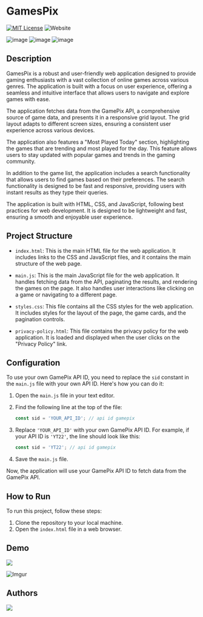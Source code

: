 # GamesPix

[![MIT License](https://img.shields.io/badge/License-MIT-green.svg)](https://choosealicense.com/licenses/mit/) ![Website](https://img.shields.io/website?url=https%3A%2F%2Fgamesite.bistondroid.repl.co&up_message=online&down_message=offline&logo=googlechrome&label=demo%20website)

![image](https://img.shields.io/badge/HTML5-E34F26?style=for-the-badge&logo=html5&logoColor=white)
![image](https://img.shields.io/badge/Tailwind_CSS-38B2AC?style=for-the-badge&logo=tailwind-css&logoColor=white)
![image](https://img.shields.io/badge/JavaScript-323330?style=for-the-badge&logo=javascript&logoColor=F7DF1E)



## Description

GamesPix is a robust and user-friendly web application designed to provide gaming enthusiasts with a vast collection of online games across various genres. The application is built with a focus on user experience, offering a seamless and intuitive interface that allows users to navigate and explore games with ease.

The application fetches data from the GamePix API, a comprehensive source of game data, and presents it in a responsive grid layout. The grid layout adapts to different screen sizes, ensuring a consistent user experience across various devices.

The application also features a "Most Played Today" section, highlighting the games that are trending and most played for the day. This feature allows users to stay updated with popular games and trends in the gaming community.

In addition to the game list, the application includes a search functionality that allows users to find games based on their preferences. The search functionality is designed to be fast and responsive, providing users with instant results as they type their queries.

The application is built with HTML, CSS, and JavaScript, following best practices for web development. It is designed to be lightweight and fast, ensuring a smooth and enjoyable user experience.

## Project Structure

- `index.html`: This is the main HTML file for the web application. It includes links to the CSS and JavaScript files, and it contains the main structure of the web page.

- `main.js`: This is the main JavaScript file for the web application. It handles fetching data from the API, paginating the results, and rendering the games on the page. It also handles user interactions like clicking on a game or navigating to a different page.

- `styles.css`: This file contains all the CSS styles for the web application. It includes styles for the layout of the page, the game cards, and the pagination controls.

- `privacy-policy.html`: This file contains the privacy policy for the web application. It is loaded and displayed when the user clicks on the "Privacy Policy" link.

## Configuration

To use your own GamePix API ID, you need to replace the `sid` constant in the `main.js` file with your own API ID. Here's how you can do it:

1. Open the `main.js` file in your text editor.
2. Find the following line at the top of the file:

    ```javascript
    const sid = 'YOUR_API_ID'; // api id gamepix
    ```

3. Replace `'YOUR_API_ID'` with your own GamePix API ID. For example, if your API ID is `'YT22'`, the line should look like this:

    ```javascript
    const sid = 'YT22'; // api id gamepix
    ```

4. Save the `main.js` file.

Now, the application will use your GamePix API ID to fetch data from the GamePix API.

## How to Run

To run this project, follow these steps:

1. Clone the repository to your local machine.
2. Open the `index.html` file in a web browser.

## Demo

<a href="https://gamesite.bistondroid.repl.co/"><img src="https://img.shields.io/badge/Google_chrome-4285F4?style=for-the-badge&logo=Google-chrome&logoColor=white&label=demo&link=https%3A%2F%2Fcheck-my-ip--bistondroid.repl.co"/>
</a>

![Imgur](https://i.imgur.com/UOfTQ5F.jpg)

## Authors

 <a href="https://github.com/bagusass">
<img src="https://img.shields.io/badge/GitHub-100000?style=for-the-badge&logo=github&logoColor=white&label=bagusass&link=https%3A%2F%2Fgithub.com%2Fbagusass"/>
 </a>
